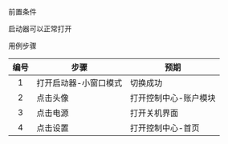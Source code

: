 前置条件

启动器可以正常打开

用例步骤

| 编号 | 步骤                  | 预期                  |
| :--: | --------------------- | --------------------- |
|  1   | 打开启动器-小窗口模式 | 切换成功              |
|  2   | 点击头像              | 打开控制中心-账户模块 |
|  3   | 点击电源              | 打开关机界面          |
|  4   | 点击设置              | 打开控制中心-首页     |